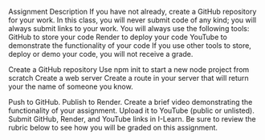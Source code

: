 Assignment Description
If you have not already, create a GitHub repository for your work. In this class, you will never submit code of any kind; you will always submit links to your work. You will always use the following tools:
GitHub to store your code
Render to deploy your code
YouTube to demonstrate the functionality of your code
If you use other tools to store, deploy or demo your code, you will not receive a grade.

Create a GitHub repository
Use npm init to start a new node project from scratch
Create a web server
Create a route in your server that will return your the name of someone you know.

Push to GitHub.
Publish to Render.
Create a brief video demonstrating the functionality of your assignment. Upload it to YouTube (public or unlisted).
Submit GitHub, Render, and YouTube links in I-Learn.
Be sure to review the rubric below to see how you will be graded on this assignment.
